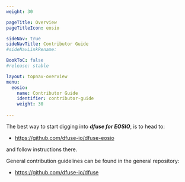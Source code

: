 ```yaml
---
weight: 30

pageTitle: Overview
pageTitleIcon: eosio

sideNav: true
sideNavTitle: Contributor Guide
#sideNavLinkRename: 

BookToC: false
#release: stable

layout: topnav-overview
menu:
  eosio:
    name: Contributor Guide
    identifier: contributor-guide
    weight: 30
    
---
```


The best way to start digging into ***dfuse for EOSIO***, is to head to:

* https://github.com/dfuse-io/dfuse-eosio

and follow instructions there.

General contribution guidelines can be found in the general repository:

* https://github.com/dfuse-io/dfuse

